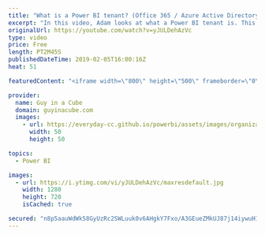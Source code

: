 ```yaml
---
title: "What is a Power BI tenant? (Office 365 / Azure Active Directory)"
excerpt: "In this video, Adam looks at what a Power BI tenant is. This is really the Azure Active Directory / Office 365 tenant that contains your users, groups, subscriptions and more.   LET'S CONNECT!  Guy in a Cube -- https://guyinacube.com -- http://twitter.com/guyinacube -- http://www.facebook.com/guyinacube"
originalUrl: https://youtube.com/watch?v=yJULDehAzVc
type: video
price: Free
length: PT2M45S
publishedDateTime: 2019-02-05T16:00:16Z
heat: 51

featuredContent: "<iframe width=\"800\" height=\"500\" frameborder=\"0\" src=\"https://www.youtube.com/embed/yJULDehAzVc\" allow=\"accelerometer; autoplay; encrypted-media; gyroscope; picture-in-picture\" allowfullscreen></iframe>"

provider:
  name: Guy in a Cube
  domain: guyinacube.com
  images:
    - url: https://everyday-cc.github.io/powerbi/assets/images/organizations/guyinacube.com-50x50.jpg
      width: 50
      height: 50

topics:
  - Power BI

images:
  - url: https://i.ytimg.com/vi/yJULDehAzVc/maxresdefault.jpg
    width: 1280
    height: 720
    isCached: true

secured: "n8p5aauWdWk58GyUzRc2SWLuuk0v6AHgkY7Fxo/A3GEueZMkUJ87j14iywuH1vrJFOXdkSwtnIuM0l8LLh15vP1zH8FyAXkuaMGORUgHTzyT3cOzeu3V7P1MOInrHZpthM5+ioCa08XgxI5EhAt2tTDwTqePyhlNfWYDlyzemUq0YeprWnGGGvvS9iZR7zUkEgM0X0UNwVHjZnMg5YyURARYb4/YXzZyOr0+pIrrTu6fp7SWyCKhx0YmXWeuwwxvh/w8kIPNZ1uxjYJ1zaTEOGiVQUTIykpzbK/zls3idKwMXHTECCmOvGsBo9zVaA1kJKuVoA2xnCYdRRKPHFl1dR61YTOsXZhUDD75jO+NbipOO4mJ48ziQyoat666+VA2aGtbfMKq+HUJycq2XWK206nqZumdZx9xiKctMn3vfxI=;4Ikm/hZg1Io5dI69/V266w=="
---
```



